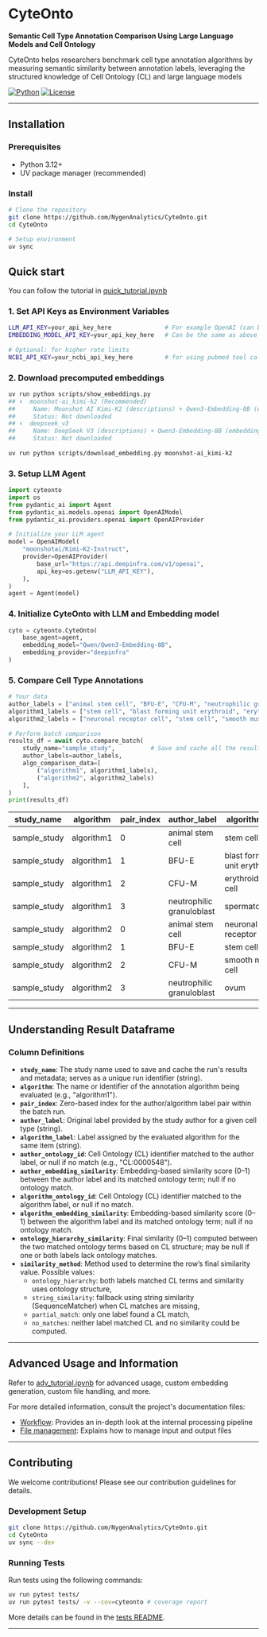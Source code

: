 # CyteOnto
 
**Semantic Cell Type Annotation Comparison Using Large Language Models and Cell Ontology**
 
CyteOnto helps researchers benchmark cell type annotation algorithms by measuring semantic similarity between annotation labels, leveraging the structured knowledge of Cell Ontology (CL) and large language models
 
[![Python](https://img.shields.io/badge/Python-3.12%2B-blue)](https://python.org)
[![License](https://img.shields.io/badge/License-MIT-green)](LICENSE)
 
---
 
## Installation
 
### Prerequisites
- Python 3.12+
- UV package manager (recommended)
 
### Install
```bash
# Clone the repository
git clone https://github.com/NygenAnalytics/CyteOnto.git
cd CyteOnto
 
# Setup environment
uv sync
```
 
## Quick start

You can follow the tutorial in [quick_tutorial.ipynb](./notebooks/quick_tutorial.ipynb)
 
### 1. Set API Keys as Environment Variables
 
```bash
LLM_API_KEY=your_api_key_here               # For example OpenAI (can be other like groq, openrouter, google, xai, deepinfra, etc.)
EMBEDDING_MODEL_API_KEY=your_api_key_here   # Can be the same as above if the embedding model is from the same provider
 
# Optional: for higher rate limits
NCBI_API_KEY=your_ncbi_api_key_here         # for using pubmed tool calls
```
 
### 2. Download precomputed embeddings

```bash
uv run python scripts/show_embeddings.py
## ⬇️  moonshot-ai_kimi-k2 (Recommended)
##     Name: Moonshot AI Kimi-K2 (descriptions) + Qwen3-Embedding-8B (embeddings)
##     Status: Not downloaded
## ⬇️  deepseek_v3
##     Name: DeepSeek V3 (descriptions) + Qwen3-Embedding-8B (embeddings)
##     Status: Not downloaded
 
uv run python scripts/download_embedding.py moonshot-ai_kimi-k2
```
 
### 3. Setup LLM Agent
 
```python
import cyteonto
import os
from pydantic_ai import Agent
from pydantic_ai.models.openai import OpenAIModel
from pydantic_ai.providers.openai import OpenAIProvider
 
# Initialize your LLM agent
model = OpenAIModel(
    "moonshotai/Kimi-K2-Instruct",
    provider=OpenAIProvider(
        base_url="https://api.deepinfra.com/v1/openai",
        api_key=os.getenv("LLM_API_KEY"),
    ),
)
agent = Agent(model)
```
 
### 4. Initialize CyteOnto with LLM and Embedding model
```python
cyto = cyteonto.CyteOnto(
    base_agent=agent,
    embedding_model="Qwen/Qwen3-Embedding-8B", 
    embedding_provider="deepinfra"
)
```
 
### 5. Compare Cell Type Annotations
```python
# Your data
author_labels = ["animal stem cell", "BFU-E", "CFU-M", "neutrophilic granuloblast"]
algorithm1_labels = ["stem cell", "blast forming unit erythroid", "erythroid stem cell", "spermatogonium"]
algorithm2_labels = ["neuronal receptor cell", "stem cell", "smooth muscle cell", "ovum"]
 
# Perform batch comparison
results_df = await cyto.compare_batch(
    study_name="sample_study",          # Save and cache all the results to this directory. Serves as a unique run id.
    author_labels=author_labels,
    algo_comparison_data=[
        ("algorithm1", algorithm1_labels),
        ("algorithm2", algorithm2_labels)
    ],
)
print(results_df)
```
| study_name   | algorithm  | pair_index | author_label               | algorithm_label                          | author_ontology_id | author_embedding_similarity | algorithm_ontology_id  | algorithm_embedding_similarity | ontology_hierarchy_similarity| similarity_method      |
|--------------|------------|------------|----------------------------|------------------------------------------|--------------------|-----------------------------|------------------------|-------------------------------|-------------------------------|------------------------|
| sample_study | algorithm1 | 0          | animal stem cell           | stem cell                                | CL:0000034         | 0.9169                      | CL:0000723             | 0.8233                        | 0.9868                        | ontology_hierarchy     |
| sample_study | algorithm1 | 1          | BFU-E                      | blast forming unit erythroid             | CL:0001066         | 0.8798                      | CL:0001066             | 0.8651                        | 1.0000                        | ontology_hierarchy     |
| sample_study | algorithm1 | 2          | CFU-M                      | erythroid stem cell                      | CL:0000049         | 0.7403                      | CL:0000038             | 0.8797                        | 0.9121                        | ontology_hierarchy     |
| sample_study | algorithm1 | 3          | neutrophilic granuloblast  | spermatogonium                           | CL:0000042         | 0.9121                      | CL:0000020             | 0.9056                        | 0.7566                        | ontology_hierarchy     |
| sample_study | algorithm2 | 0          | animal stem cell           | neuronal receptor cell                   | CL:0000034         | 0.9169                      | CL:0000006             | 0.9087                        | 0.8564                        | ontology_hierarchy     |
| sample_study | algorithm2 | 1          | BFU-E                      | stem cell                                | CL:0001066         | 0.8798                      | CL:0000037             | 0.8089                        | 0.9234                        | ontology_hierarchy     |
| sample_study | algorithm2 | 2          | CFU-M                      | smooth muscle cell                       | CL:0000049         | 0.7403                      | CL:0000027             | 0.9222                        | 0.8703                        | ontology_hierarchy     |
| sample_study | algorithm2 | 3          | neutrophilic granuloblast  | ovum                                     | CL:0000042         | 0.9121                      | CL:0000025             | 0.9099                        | 0.8222                        | ontology_hierarchy     |

---
 
## Understanding Result Dataframe
 
### Column Definitions
- **`study_name`**: The study name used to save and cache the run's results and metadata; serves as a unique run identifier (string).
- **`algorithm`**: The name or identifier of the annotation algorithm being evaluated (e.g., "algorithm1").
- **`pair_index`**: Zero-based index for the author/algorithm label pair within the batch run.
- **`author_label`**: Original label provided by the study author for a given cell type (string).
- **`algorithm_label`**: Label assigned by the evaluated algorithm for the same item (string).
- **`author_ontology_id`**: Cell Ontology (CL) identifier matched to the author label, or null if no match (e.g., "CL:0000548").
- **`author_embedding_similarity`**: Embedding-based similarity score (0–1) between the author label and its matched ontology term; null if no ontology match.
- **`algorithm_ontology_id`**: Cell Ontology (CL) identifier matched to the algorithm label, or null if no match.
- **`algorithm_embedding_similarity`**: Embedding-based similarity score (0–1) between the algorithm label and its matched ontology term; null if no ontology match.
- **`ontology_hierarchy_similarity`**: Final similarity (0–1) computed between the two matched ontology terms based on CL structure; may be null if one or both labels lack ontology matches.
- **`similarity_method`**: Method used to determine the row’s final similarity value. Possible values:
    - `ontology_hierarchy`: both labels matched CL terms and similarity uses ontology structure,
    - `string_similarity`: fallback using string similarity (SequenceMatcher) when CL matches are missing,
    - `partial_match`: only one label found a CL match,
    - `no_matches`: neither label matched CL and no similarity could be computed.
---

## Advanced Usage and Information

Refer to [adv_tutorial.ipynb](./notebooks/adv_tutorial.ipynb) for advanced usage, custom embedding generation, custom file handling, and more.

For more detailed information, consult the project's documentation files:
- [Workflow](./docs/WORKFLOW.md): Provides an in-depth look at the internal processing pipeline
- [File management](./docs/FILE_MANAGEMENT.md): Explains how to manage input and output files

---
 
## Contributing
 
We welcome contributions! Please see our contribution guidelines for details.
 
### Development Setup
```bash
git clone https://github.com/NygenAnalytics/CyteOnto.git
cd CyteOnto
uv sync --dev
```
 

### Running Tests

Run tests using the following commands:

```bash
uv run pytest tests/
uv run pytest tests/ -v --cov=cyteonto # coverage report
```

More details can be found in the [tests README](./tests/README.md).

---

